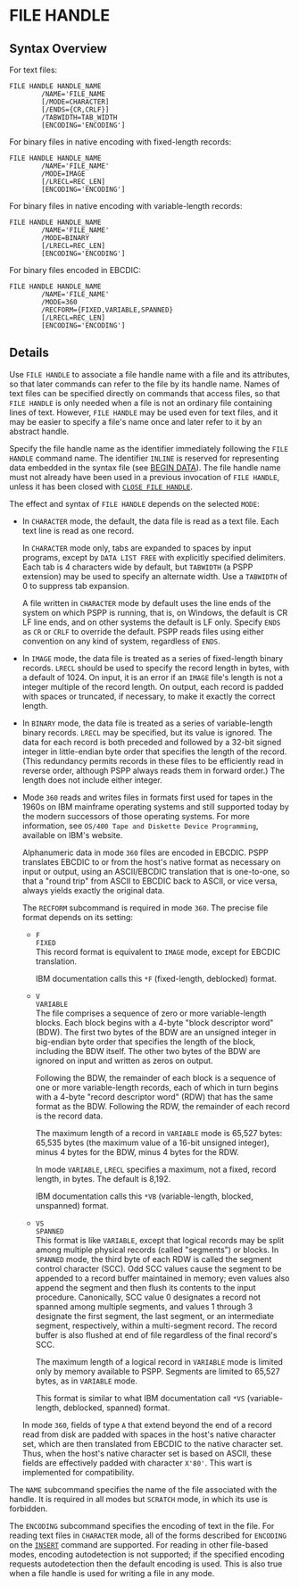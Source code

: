 # FILE HANDLE

## Syntax Overview

For text files:

```
FILE HANDLE HANDLE_NAME
        /NAME='FILE_NAME
        [/MODE=CHARACTER]
        [/ENDS={CR,CRLF}]
        /TABWIDTH=TAB_WIDTH
        [ENCODING='ENCODING']
```

For binary files in native encoding with fixed-length records:
```
FILE HANDLE HANDLE_NAME
        /NAME='FILE_NAME'
        /MODE=IMAGE
        [/LRECL=REC_LEN]
        [ENCODING='ENCODING']
```

For binary files in native encoding with variable-length records:
```
FILE HANDLE HANDLE_NAME
        /NAME='FILE_NAME'
        /MODE=BINARY
        [/LRECL=REC_LEN]
        [ENCODING='ENCODING']
```

For binary files encoded in EBCDIC:
```
FILE HANDLE HANDLE_NAME
        /NAME='FILE_NAME'
        /MODE=360
        /RECFORM={FIXED,VARIABLE,SPANNED}
        [/LRECL=REC_LEN]
        [ENCODING='ENCODING']
```

## Details

   Use `FILE HANDLE` to associate a file handle name with a file and its
attributes, so that later commands can refer to the file by its handle
name.  Names of text files can be specified directly on commands that
access files, so that `FILE HANDLE` is only needed when a file is not an
ordinary file containing lines of text.  However, `FILE HANDLE` may be
used even for text files, and it may be easier to specify a file's name
once and later refer to it by an abstract handle.

Specify the file handle name as the identifier immediately following
the `FILE HANDLE` command name.  The identifier `INLINE` is reserved
for representing data embedded in the syntax file (see [BEGIN
DATA](begin-data.md)). The file handle name must not already have been
used in a previous invocation of `FILE HANDLE`, unless it has been
closed with [`CLOSE FILE HANDLE`](close-file-handle.md).

The effect and syntax of `FILE HANDLE` depends on the selected `MODE`:

   - In `CHARACTER` mode, the default, the data file is read as a text
     file.  Each text line is read as one record.

     In `CHARACTER` mode only, tabs are expanded to spaces by input
     programs, except by `DATA LIST FREE` with explicitly specified
     delimiters.  Each tab is 4 characters wide by default, but `TABWIDTH`
     (a PSPP extension) may be used to specify an alternate width.  Use
     a `TABWIDTH` of 0 to suppress tab expansion.

     A file written in `CHARACTER` mode by default uses the line ends of
     the system on which PSPP is running, that is, on Windows, the
     default is CR LF line ends, and on other systems the default is LF
     only.  Specify `ENDS` as `CR` or `CRLF` to override the default.  PSPP
     reads files using either convention on any kind of system,
     regardless of `ENDS`.

   - In `IMAGE` mode, the data file is treated as a series of fixed-length
     binary records.  `LRECL` should be used to specify the record length
     in bytes, with a default of 1024.  On input, it is an error if an
     `IMAGE` file's length is not a integer multiple of the record length.
     On output, each record is padded with spaces or truncated, if
     necessary, to make it exactly the correct length.

   - In `BINARY` mode, the data file is treated as a series of
     variable-length binary records.  `LRECL` may be specified, but
     its value is ignored.  The data for each record is both preceded
     and followed by a 32-bit signed integer in little-endian byte
     order that specifies the length of the record.  (This redundancy
     permits records in these files to be efficiently read in reverse
     order, although PSPP always reads them in forward order.)  The
     length does not include either integer.

   - Mode `360` reads and writes files in formats first used for tapes
     in the 1960s on IBM mainframe operating systems and still
     supported today by the modern successors of those operating
     systems.  For more information, see `OS/400 Tape and Diskette
     Device Programming`, available on IBM's website.

     Alphanumeric data in mode `360` files are encoded in EBCDIC. PSPP
     translates EBCDIC to or from the host's native format as necessary
     on input or output, using an ASCII/EBCDIC translation that is
     one-to-one, so that a "round trip" from ASCII to EBCDIC back to
     ASCII, or vice versa, always yields exactly the original data.

     The `RECFORM` subcommand is required in mode `360`.  The precise
     file format depends on its setting:

     * `F`  
       `FIXED`  
       This record format is equivalent to `IMAGE` mode, except for
       EBCDIC translation.

       IBM documentation calls this `*F` (fixed-length, deblocked)
       format.

     * `V`  
       `VARIABLE`  
       The file comprises a sequence of zero or more variable-length
       blocks.  Each block begins with a 4-byte "block descriptor
       word" (BDW). The first two bytes of the BDW are an unsigned
       integer in big-endian byte order that specifies the length of
       the block, including the BDW itself.  The other two bytes of
       the BDW are ignored on input and written as zeros on output.

       Following the BDW, the remainder of each block is a sequence
       of one or more variable-length records, each of which in turn
       begins with a 4-byte "record descriptor word" (RDW) that has
       the same format as the BDW. Following the RDW, the remainder
       of each record is the record data.

       The maximum length of a record in `VARIABLE` mode is 65,527
       bytes: 65,535 bytes (the maximum value of a 16-bit unsigned
       integer), minus 4 bytes for the BDW, minus 4 bytes for the
       RDW.

       In mode `VARIABLE`, `LRECL` specifies a maximum, not a fixed,
       record length, in bytes.  The default is 8,192.

       IBM documentation calls this `*VB` (variable-length, blocked,
       unspanned) format.

     * `VS`  
        `SPANNED`  
       This format is like `VARIABLE`, except that logical records may
       be split among multiple physical records (called "segments") or
       blocks.  In `SPANNED` mode, the third byte of each RDW is
       called the segment control character (SCC). Odd SCC values
       cause the segment to be appended to a record buffer maintained
       in memory; even values also append the segment and then flush
       its contents to the input procedure.  Canonically, SCC value 0
       designates a record not spanned among multiple segments, and
       values 1 through 3 designate the first segment, the last
       segment, or an intermediate segment, respectively, within a
       multi-segment record.  The record buffer is also flushed at end
       of file regardless of the final record's SCC.

       The maximum length of a logical record in `VARIABLE` mode is
       limited only by memory available to PSPP.  Segments are
       limited to 65,527 bytes, as in `VARIABLE` mode.

       This format is similar to what IBM documentation call `*VS`
       (variable-length, deblocked, spanned) format.

     In mode `360`, fields of type `A` that extend beyond the end of a
     record read from disk are padded with spaces in the host's native
     character set, which are then translated from EBCDIC to the
     native character set.  Thus, when the host's native character set
     is based on ASCII, these fields are effectively padded with
     character `X'80'`.  This wart is implemented for compatibility.

   The `NAME` subcommand specifies the name of the file associated with
the handle.  It is required in all modes but `SCRATCH` mode, in which its
use is forbidden.

   The `ENCODING` subcommand specifies the encoding of text in the
file.  For reading text files in `CHARACTER` mode, all of the forms
described for `ENCODING` on the [`INSERT`](../utilities/insert.md)
command are supported.  For reading in other file-based modes,
encoding autodetection is not supported; if the specified encoding
requests autodetection then the default encoding is used.  This is
also true when a file handle is used for writing a file in any mode.

